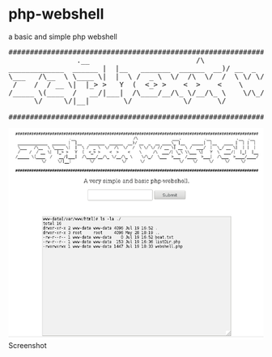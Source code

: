 # php-webshell
a basic and simple php webshell
<pre>
##########################################################################################################
		        .__                         /\               ___.          .__           .__  .__
_____________  ______ |  |__   _______  ______  __)/ __  _  __ ____\_ |__   _____|  |__   ____ |  | |  |
\___   /\__  \ \____ \|  |  \ /  _ \  \/  /\  \/  /  \ \/ \/ // __ \| __ \ /  ___/  |  \_/ __ \|  | |  |
 /    /  / __ \|  |_> >   Y  (  <_> >    <  >    <    \     /\  ___/| \_\ \\___ \|   Y  \  ___/|  |_|  |__
/_____ \(____  /   __/|___|  /\____/__/\_ \/__/\_ \    \/\_/  \___  >___  /____  >___|  /\___  >____/____/
      \/     \/|__|        \/            \/      \/               \/    \/     \/     \/     \/

##########################################################################################################
</pre>
<img src="https://github.com/zaphoxx/php-webshell/blob/master/webshell_screenshot.png">Screenshot</img>
